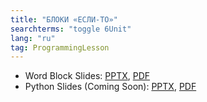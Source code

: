 ```yaml
---
title: "БЛОКИ «ЕСЛИ-ТО»"
searchterms: "toggle 6Unit"
lang: "ru"
tag: ProgrammingLesson
---
```

 <ul>
 <li class="ng-binding">Word Block Slides:
 <a href="ProgrammingLessons/IfThenBlocksRU.pptx">PPTX</a>,
 <a href="ProgrammingLessons/IfThenBlocksRU.pdf">PDF</a>
 </li>
 <li class="ng-binding">Python Slides (Coming Soon):
 <a href="ProgrammingLessons/IfElseStatementsPyRU">PPTX</a>,
 <a href="ProgrammingLessons/IfElseStatements">PDF</a>
 </li>
 </ul>
